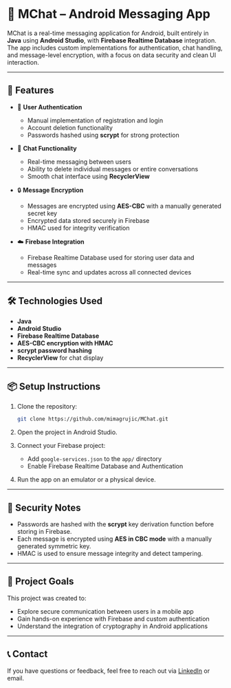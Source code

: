 # 📱 MChat – Android Messaging App

MChat is a real-time messaging application for Android, built entirely in **Java** using **Android Studio**, with **Firebase Realtime Database** integration. The app includes custom implementations for authentication, chat handling, and message-level encryption, with a focus on data security and clean UI interaction.

---

## 🚀 Features

- 🔐 **User Authentication**
  - Manual implementation of registration and login
  - Account deletion functionality
  - Passwords hashed using **scrypt** for strong protection

- 💬 **Chat Functionality**
  - Real-time messaging between users
  - Ability to delete individual messages or entire conversations
  - Smooth chat interface using **RecyclerView**

- 🔒 **Message Encryption**
  - Messages are encrypted using **AES-CBC** with a manually generated secret key
  - Encrypted data stored securely in Firebase
  - HMAC used for integrity verification

- ☁️ **Firebase Integration**
  - Firebase Realtime Database used for storing user data and messages
  - Real-time sync and updates across all connected devices

---

## 🛠️ Technologies Used

- **Java**
- **Android Studio**
- **Firebase Realtime Database**
- **AES-CBC encryption with HMAC**
- **scrypt password hashing**
- **RecyclerView** for chat display

---

## 📦 Setup Instructions

1. Clone the repository:
   ```bash
   git clone https://github.com/mimagrujic/MChat.git
   ```

2. Open the project in Android Studio.

3. Connect your Firebase project:
   - Add `google-services.json` to the `app/` directory
   - Enable Firebase Realtime Database and Authentication

4. Run the app on an emulator or a physical device.

---

## 🔐 Security Notes

- Passwords are hashed with the **scrypt** key derivation function before storing in Firebase.
- Each message is encrypted using **AES in CBC mode** with a manually generated symmetric key.
- HMAC is used to ensure message integrity and detect tampering.

---

## 📍 Project Goals

This project was created to:
- Explore secure communication between users in a mobile app
- Gain hands-on experience with Firebase and custom authentication
- Understand the integration of cryptography in Android applications

---

## 📞 Contact

If you have questions or feedback, feel free to reach out via [LinkedIn](https://www.linkedin.com/in/mima-grujic/) or email.
